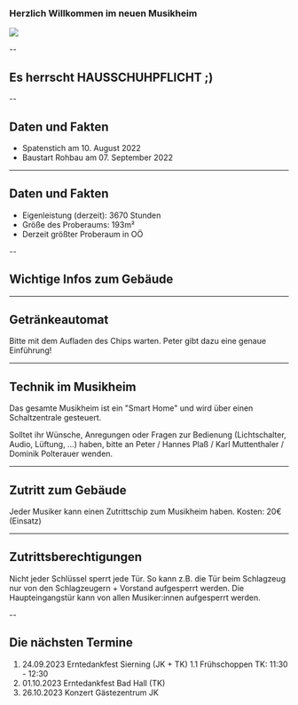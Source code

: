 ### Herzlich Willkommen im neuen Musikheim
![](https://mvhilbern.at/images/headers/Gesamtfoto-2-Kopie.jpg)

--

## Es herrscht HAUSSCHUHPFLICHT ;)

--

## Daten und Fakten

* Spatenstich am 10. August 2022
* Baustart Rohbau am 07. September 2022

---

## Daten und Fakten

* Eigenleistung (derzeit): 3670 Stunden
* Größe des Proberaums: 193m²
* Derzeit größter Proberaum in OÖ

--

## Wichtige Infos zum Gebäude

---

## Getränkeautomat

Bitte mit dem Aufladen des Chips warten. Peter gibt dazu eine genaue Einführung!

---

## Technik im Musikheim

Das gesamte Musikheim ist ein "Smart Home" und wird über einen Schaltzentrale gesteuert.

Solltet ihr Wünsche, Anregungen oder Fragen zur Bedienung (Lichtschalter, Audio, Lüftung, ...) haben, bitte an Peter / Hannes Plaß / Karl Muttenthaler / Dominik Polterauer wenden.

---

## Zutritt zum Gebäude

Jeder Musiker kann einen Zutrittschip zum Musikheim haben.
Kosten: 20€ (Einsatz)

---

## Zutrittsberechtigungen

Nicht jeder Schlüssel sperrt jede Tür. So kann z.B. die Tür beim Schlagzeug nur von den Schlagzeugern + Vorstand aufgesperrt werden.
Die Haupteingangstür kann von allen Musiker:innen aufgesperrt werden.

--

## Die nächsten Termine

1. 24.09.2023 Erntedankfest Sierning (JK + TK)
  1.1 Frühschoppen TK: 11:30 - 12:30 
1. 01.10.2023 Erntedankfest Bad Hall (TK)
1. 26.10.2023 Konzert Gästezentrum JK



